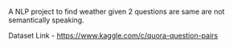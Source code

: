 
A NLP project to find weather given 2 questions are same are not semantically speaking.

Dataset Link - https://www.kaggle.com/c/quora-question-pairs
